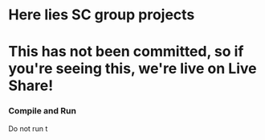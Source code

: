 # Here lies SC group projects

# This has not been committed, so if you're seeing this, we're live on Live Share!

### Compile and Run
Do not run t